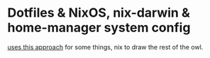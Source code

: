 # Dotfiles & NixOS, nix-darwin & home-manager system config

[uses this approach](https://www.atlassian.com/git/tutorials/dotfiles) for some things, nix to draw the rest of the owl.

